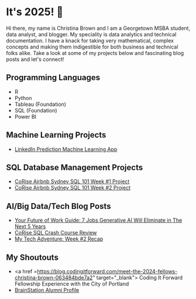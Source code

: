 # It's 2025! 👋

Hi there, my name is Christina Brown and I am a Georgetown MSBA student, data analyst, and blogger. My speciality is data analytics and technical documentation. I have a knack for taking very mathematical, complex concepts and making them indigestible for both business and technical folks alike. Take a look at some of my projects below and fascinating blog posts and let's connect! 

## Programming Languages
- R
- Python
- Tableau (Foundation)
- SQL (Foundation)
- Power BI

## Machine Learning Projects
- <a href="https://github.com/DataEmpress/LinkedIn-Machine-Learning-Simulation" target="_blank">LinkedIn Prediction Machine Learning App </a>

## SQL Database Management Projects
-  <a href="https://colab.research.google.com/drive/1nMtYWwAMBbARNoS09EY2GyJ6ycmcl2zq?authuser=1#scrollTo=oenMClwuUUqT" target="_blank">CoRise Airbnb Sydney SQL 101 Week #1 Project </a>
- <a href="https://colab.research.google.com/drive/1tziVIL7iCI51ubwdgf8gw_3lJ9O_S3pX#scrollTo=_buhQE6pEcxc" target="_blank">CoRise Airbnb Sydney SQL 101 Week #2 Project </a>
  
## AI/Big Data/Tech Blog Posts
- <a href="https://medium.com/@getonmyproductlevel/your-future-of-work-guide-7-jobs-generative-ai-will-eliminate-in-the-next-5-years-7392979f978f" target="_blank">Your Future of Work Guide: 7 Jobs Generative AI Will Eliminate in The Next 5 Years </a>
- <a href="https://medium.com/@getonmyproductlevel/corise-sql-crash-course-review-87f850877c48" target="_blank">CoRise SQL Crash Course Review</a>
- <a href="https://medium.com/@getonmyproductlevel/my-tech-career-adventure-week-2-f4988319ed3b" target="_blank">My Tech Adventure: Week #2 Recap</a>

## My Shoutouts
- <a href =https://blog.codingitforward.com/meet-the-2024-fellows-christina-brown-063484bde7a2" target="_blank"> Coding It Forward Fellowship Experience with the City of Portland</a>
- <a href="https://brainstation.io/reviews-and-testimonials/christina-brown" target="_blank">BrainStation Alumni Profile</a>
  
<!--
**DataEmpress/DataEmpress** is a ✨ _special_ ✨ repository because its `README.md` (this file) appears on your GitHub profile.

Here are some ideas to get you started:

- 🔭 I’m currently working on ...
- 🌱 I’m currently learning ...
- 👯 I’m looking to collaborate on ...
- 🤔 I’m looking for help with ...
- 💬 Ask me about ...
- 📫 How to reach me: ...
- 😄 Pronouns: ...
- ⚡ Fun fact: ...
-->
